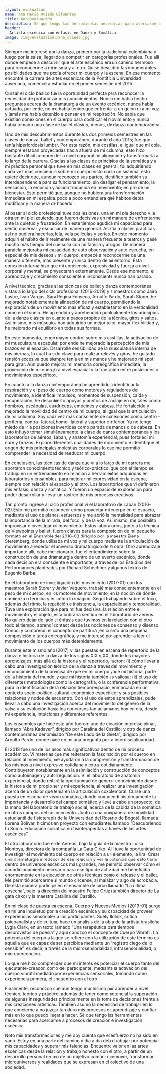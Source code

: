 ```yaml
---
layout: evaluation
name: Ana María Oviedo Cifuentes
title: Autoevaluación
description: Sé que tengo las herramientas necesarias para acercarme a procesos de creación e investigación.
header: |
  Artista escénica con énfasis en Danza y Somática.
image: /img/evaluations/ana_oviedo.jpg
---
```


Siempre me interesé por la danza, primero por la tradicional colombiana y luego por la salsa, llegando a competir en categorías profesionales. Fue allí donde empecé a descubrir que el arte escénico era un camino hermoso para reconocerme a mí misma y al otro. Quise descubrir las innumerables posibilidades que me podía ofrecer mi cuerpo y la escena. En ese momento encontré la carrera de artes escénicas de la Pontificia Universidad Javeriana, comencé a estudiar en el primer semestre del 2015.

Cursar el ciclo básico fue la oportunidad perfecta para reconocer la necesidad de profundizar mis conocimientos. Nunca me había hecho preguntas acerca de la dramaturgia de un evento escénico, nunca había actuado, por ende, no me había tenido que enfrentar a un guion ni a mi voz y jamás me había detenido a pensar en mi respiración. No sabía que existían conexiones en el cuerpo para codificar el movimiento y nunca había tomado una clase de ballet clásico, menos, de danza contemporánea.

Uno de mis descubrimientos durante los dos primeros semestres en las clases de danza, ballet y contemporáneo, durante el año 2015; fue que tenía hiperlordosis lumbar. Por esta razón, mis costillas, al igual que mi cola, siempre estaban proyectadas hacia afuera de mi columna, esto hizo bastante difícil comprender a nivel corporal mi alineación y transformarla a lo largo de la carrera. Gracias a las clases de principios de la somática y a mi práctica personal que tuve en mis clases en general, fui adquiriendo cada vez más conciencia sobre mi cuerpo visto como un sistema, esto quiere decir que, aunque reconozco sus partes, identifico también su interdependencia para su funcionamiento, sin desligar el pensamiento, la sensación, la emoción y acción traducida en movimiento; en pro de mi bienestar. Esto permitió que, aunque no hubiera una transformación inmediata en mi espalda, poco a poco entendiera qué hábitos debía modificar y la manera de hacerlo.

Al pasar al ciclo profesional tuve dos lesiones, una en mi pie derecho y la otra en mi pie izquierdo, que fueron decisivas en mi manera de enfrentarme ante la quietud y frustración. En este tiempo agudicé mi capacidad para sentir, observar y escuchar de manera general. Asistía a clases prácticas así no pudiera hacerlas, leía, veía películas y series. En este momento adquirí el hábito de ir realmente de una manera frecuente a teatros y pasé mucho más tiempo del que solía con mi familia y amigos. De manera paralela mejoraba mi capacidad de auto observación y auto escucha, en especial de mis deseos y mi cuerpo, empecé a reconocerme de una manera diferente, más presente y única dentro de mi entorno. Esta conexión interna hizo que mi conciencia, expresividad y fuerza a nivel corporal y mental, se proyectaran externamente. Desde ese momento, el aprendizaje y crecimiento consciente e inconsciente nunca han parado.

A nivel técnico, gracias a las técnicas de ballet y danza contemporánea vistas a lo largo del ciclo profesional (2016-2019) y a maestros como Jairo Lastre, Ivan Vargas, Sara Regina Fonseca, Arnulfo Pardo, Sarah Storer, he mejorado notablemente la alineación de mi cuerpo, permitiendo la exploración de un movimiento más eficaz y estable tanto en la verticalidad como en el suelo. He aprendido y aprehendido puntualmente los principios de la danza clásica en cuanto a pasos propios de la técnica, giros y saltos. Así mismo, mis músculos han adquirido un mejor tono, mayor flexibilidad y, he mejorado mi equilibrio en todas sus formas.

En este momento, tengo mayor control sobre mis costillas, la activación de mi musculatura escapular, por ende he mejorado la percepción de mis brazos en el espacio. Desarrollé sensibilidad de la musculatura interna de mis piernas, lo cual ha sido clave para realizar relevés y giros, he quitado tensión excesiva que siempre tenía en mis manos y he mejorado mi spot para girar. Aún puedo mejorar mi memoria coreográfica inmediata, la proyección de mi energía a nivel espacial y la transición entre posiciones o movimientos específicos.

En cuanto a la danza contemporánea he aprendido a identificar la respiración y el peso del cuerpo como motores y reguladores del movimiento, a identificar impulsos, momentos de suspensión, caída y recuperación, he descubierto apoyos y puntos de anclaje en mí, tales como: hombros, escápulas, cuádriceps, empeines y cabeza. He fortalecido y mejorado la movilidad del centro de mi cuerpo, al igual que la articulación de mi columna. Soy cada vez más consciente de conexiones como centro - periferia, contra- lateral, homo- lateral y superior e inferior. Ya no tengo miedo de ir a posiciones invertidas como parada de manos o de cabeza. En esto influyó tomar simultáneamente la clase de danza contemporánea y los laboratorios de aéreos, Laban, y anatomía experiencial, pues fortalecí mi core y brazos. Exploré diferentes cualidades de movimiento e identifiqué el origen de mis principales molestias corporales lo que me permitió comprender la necesidad de reeducar mi cuerpo.

En conclusión, las técnicas de danza que vi a lo largo de mi carrera me aportaron conocimiento técnico y teórico-práctico, que con el tiempo se tradujo en un entrenamiento en relación a herramientas adquiridas en laboratorios y ensambles, para mejorar mi expresividad en la escena, siempre con relación al espacio y al otro. Los laboratorios que vi definieron mis énfasis, danza y somática. Y fueron un espacio de exploración para poder desarrollar y llevar un rastreo de mis procesos creativos.

Tan pronto ingresé al ciclo profesional vi el laboratorio de Laban (2016-02).Esto me permitió reconocer cómo proyectar mi cuerpo en el espacio, mediante el uso de planos, esfuerzos y me abrió la mentalidad para abrazar la importancia de la mirada, del foco, y de la voz. Así mismo, me posibilitó improvisar e investigar mi movimiento. Estos laboratorios, junto a la técnica de Viewpoints y ballet, fueron claves para la composición de mi pequeño formato en el Ensamble del 2016-02 dirigido por la maestra Elena Steremberg, donde utilizaba mi voz y mi cuerpo mediante la articulación de movimiento alrededor el universo dramatúrgico de la obra. Otro aprendizaje importante allí, cabe mencionarlo, fue el entendimiento sobre la construcción de una dramaturgia dentro de un evento escénico, donde cada decisión era consciente e importante; a través de los Estudios del Performances planteados por Richard Schechner y algunos textos de Eugenio Barba.

En el laboratorio de investigación del movimiento (2017-01) con los maestros Sarah Storer y Javier Vaquero, trabajé más conscientemente en el peso de mi cuerpo, en los motores de movimiento, en la noción de dónde comienza o termina y en cómo lo imagino. Seguí trabajando sobre el foco, además del ritmo, la repetición e insistencia, la espacialidad y temporalidad. Tuve una exploración que para mí fue decisiva, la relación entre el movimiento y el objeto, esta cobraría sentido en el laboratorio de aéreos. No quiero dejar de lado el énfasis que tuvimos en la relación con el otro todo el tiempo, aprendí contact desde las nociones de consenso y disenso. Conocí y comprendí el concepto de partitura ,en cuanto una pequeña composición o tarea coreográfica, y me interesé por aprender a leer el movimiento de los cuerpos más detenidamente.

Durante este mismo año (2017) vi las puestas en escena de repertorio de la danza e historia de la danza de los siglos XIX y XX, donde los mayores aprendizajes, más allá de la historia y el repertorio, fueron: (i) cómo llevar a cabo una investigación teórica de la danza a través del movimiento y reconocimiento de la premisa de que en mi cuerpo yace mi historia, parte de la historia del mundo, y que mi historia también es valiosa; (ii) el uso de diferentes metodologías como la cartografía, o la conferencia performativa, para la identificación de la relación tiempo/espacio, enmarcada en un contexto socio-político-cultural-económico específico; y sus posibles relaciones y nodos de encuentro. Con el uso de estos aprendizajes, pude llevar a cabo una investigación acerca del movimiento del género de la salsa y su evolución hasta los concursos tan aclamados hoy en día, desde mi experiencia, intuiciones y diferentes referentes.

Los ensambles que hice este año fueron: uno de creación interdisciplinar, llamado “Abra Kadaver”, dirigido por Catalina del Castillo; y otro de danza contemporánea denominado “De este Lado de la Grieta”, dirigido por Arnulfo Pardo, donde nace en mí una pregunta por la interdisciplinaridad.

El 2018 fue uno de los años más significativos dentro de mi proceso académico. Vi materias que me reiteraron la fascinación por el cuerpo en relación al movimiento, me ayudaron a la comprensión y transformación de los mismos a nivel expresivo cotidiana y extra-cotidianamente. Contribuyeron notablemente en la asimilación y construcción de conceptos como autoimagen y autorregulación. Vi el laboratorio de anatomía experiencial, donde reiteré la oportunidad de generar conocimiento desde la historia de mi propio ser y mi experiencia, al realizar una investigación acerca de un dolor que tenía en la articulación coxofemoral. Cursé una puesta en escena de visión somática, donde comprendí históricamente la importancia y desarrollo del campo somático y llevé a cabo un proyecto, de la mano del laboratorio de trabajo social, acerca de la cabida de la somática en otros campos del conocimiento. Junto a una compañera de movilidad estudiantil de fisioterapia de la Universidad del Rosario de Bogotá, llamada Lorena Bolívar, hicimos un proyecto con estudiantes llamado “Descubriendo tu Soma. Educación somática en fisioterapeutas a través de las artes escénicas”.

El otro laboratorio fue el de Aéreos, bajo la guía de la maestra Luisa Montoya, directora de la compañía La Gata Cirko. Allí tuve la oportunidad de investigar el movimiento del cuerpo en relación a un elemento, la lira. Crear una dramaturgia alrededor de esa relación y ver la potencia que esto tiene dentro de universos escénicos más grandes, me permitió observar cómo el acondicionamiento necesario para ese tipo de actividad me beneficiba enormemente en la ejecución de otras técnicas como el release y el ballet. Me permitió acercarme al mundo circense, al malabar y algo de acrobacia. De esta manera participé en el ensamble de circo llamado “La última cosecha”, bajo la dirección del maestro Felipe Ortiz (también director de La gata cirko) y la maestra Catalina del Castillo.

En mi clase de puesta en escena, Cuerpo y Nuevos Medios (2019-01) surge en mí una inquietud por la creación escénica y su capacidad de proveer experiencias sensoriales a los participantes. Suely Rolnik, crítica psicoanalista y de cultura, hace un análisis de la obra de la artista brasileña Lygia Clark, en un texto llamado “Una terapéutica para tiempos desprovistos de poesía” y aquí conozco el concepto de Cuerpo Vibrátil. La potencia del cuerpo a la que se refiere con la utilización de este término es aquella que es capaz de ser percibida mediante un “registro ciego de lo sensible”, es decir, a través de la microsensorialidad, infrasensorialidad, o micropercepción.

Lo que me hizo comprender que mi interés es potenciar el cuerpo tanto del ejecutante-creador, como del participante; mediante la activación del cuerpo vibrátil mediado por experiencias sensoriales, tomando como experiencia primera, el encuentro con el otro.

Finalmente, reconozco que aún tengo muchísimo por aprender a nivel técnico, teórico y práctico, además de tener como potencial la superación de algunas inseguridades principalmente en la toma de decisiones frente a mis creaciones artísticas. También asumo la necesidad de trabajar en lo que concierne a no juzgar tan duro mis procesos de aprendizaje y confiar más en lo que puedo llegar a hacer. Sé que tengo las herramientas necesarias para acercarme a procesos de creación e investigación escénica.

Noto mis transformaciones y me doy cuenta que el esfuerzo no ha sido en vano. Estoy en una parte del camino y día a día debo trabajar por potenciar mis capacidades y superar mis falencias. Encuentro valor en las artes escénicas desde la relación y  trabajo honesto con el otro, a partir de un desarrollo personal en pro de un objetivo común: conmover, transformar microuniversos y realidades que se expresan en el colectivo de una sociedad.
